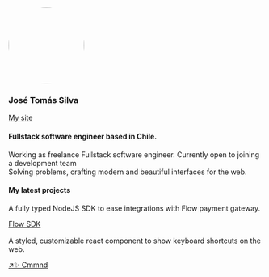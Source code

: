 
<img style='width:150px; height:150px; border-radius:50%' src='https://github.com/JoseTomasSilvaZ/JoseTomasSilvaZ/assets/58149194/b5561684-55ff-4492-a19a-2c393c7446f5'/>
  
### José Tomás Silva
[My site](https://www.josetomassilvaz.me)
#### Fullstack software engineer based in Chile.

<p style="margin-top:1rem;">
Working as freelance Fullstack software engineer. Currently open to joining a development team <br/>
Solving problems, crafting modern and beautiful interfaces for the web.
</p>

#### My latest projects

<p style="margin-top:1rem;">
  A fully typed NodeJS SDK to ease integrations with Flow payment gateway.
</p>

[Flow SDK](https://www.npmjs.com/package/flow-sdk)

<p style="margin-top:1rem;">
  A styled, customizable react component to show keyboard shortcuts on the web.
</p>

[↗️✨ Cmmnd](https://www.npmjs.com/package/cmmnd)




